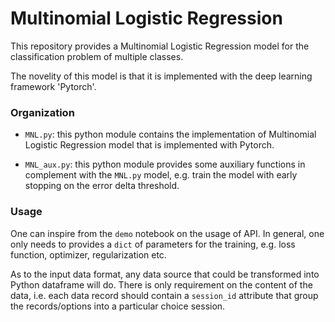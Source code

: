 # Multinomial Logistic Regression

This repository provides a Multinomial Logistic Regression model for the classification problem of multiple classes.

The novelity of this model is that it is implemented with the deep learning framework 'Pytorch'.

### Organization

- `MNL.py`: this python module contains the implementation of Multinomial Logistic Regression model that is implemented with Pytorch.

- `MNL_aux.py`: this python module provides some auxiliary functions in complement with the `MNL.py` model, e.g. train the model with early stopping on the error delta threshold.


### Usage

One can inspire from the `demo` notebook on the usage of API. In general, one only needs to provides a `dict` of parameters for the training, e.g. loss function, optimizer, regularization etc.

As to the input data format, any data source that could be transformed into Python dataframe will do. There is only requirement on the content of the data, i.e. each data record should contain a `session_id` attribute that group the records/options into a particular choice session.


